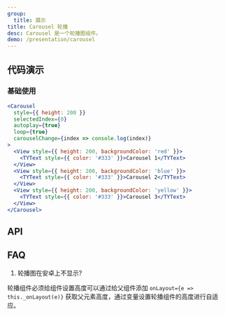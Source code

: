 ```yaml
---
group:
  title: 展示
title: Carousel 轮播
desc: Carousel 是一个轮播图组件。
demo: /presentation/carousel
---
```


## 代码演示

### 基础使用

```jsx
<Carousel
  style={{ height: 200 }}
  selectedIndex={0}
  autoplay={true}
  loop={true}
  carouselChange={index => console.log(index)}
>
  <View style={{ height: 200, backgroundColor: 'red' }}>
    <TYText style={{ color: '#333' }}>Carousel 1</TYText>
  </View>
  <View style={{ height: 200, backgroundColor: 'blue' }}>
    <TYText style={{ color: '#333' }}>Carousel 2</TYText>
  </View>
  <View style={{ height: 200, backgroundColor: 'yellow' }}>
    <TYText style={{ color: '#333' }}>Carousel 3</TYText>
  </View>
</Carousel>
```

## API

<API name="CarouselProps"></API>

## FAQ

1. 轮播图在安卓上不显示?

轮播组件必须给组件设置高度可以通过给父组件添加 `onLayout={e => this._onLayout(e)}` 获取父元素高度，通过变量设置轮播组件的高度进行自适应。

